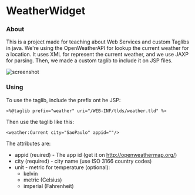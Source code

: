 # WeatherWidget
<h3>About</h3>
<p>This is a project made for teaching about Web Services and custom Taglibs in java.
We're using the OpenWeatherAPI for lookup the current weather for a location. It uses XML for represent the current weather, and we use JAXP for parsing. Then, we made a custom taglib to include it on JSP files.</p>

<p><img alt="screenshot" src="https://s-media-cache-ak0.pinimg.com/564x/f3/a1/73/f3a1733dc4fe52cd0154b8203e2266b2.jpg"/></p>

<h3>Using</h3>
<p>To use the taglib, include the prefix ont he JSP:</p>
<p><code><%@taglib prefix="weather" uri="/WEB-INF/tlds/weather.tld" %></code></p>
<p>Then use the taglib like this:</p>
<p><code>&lt;weather:Current city="SaoPaulo" appid=""/&gt;</code></p>
<p>The attributes are:</p>
<ul>
  <li>appid (reuired) - The app id (get it on <a href="http://openweathermap.org/">http://openweathermap.org/</a>) 
  <li>city (required) - city name (use ISO 3166 country codes)</li>
  <li>unit - metric for temperature (optional):
      <ul>
        <li>kelvin</li>
        <li>metric (Celsius)</li>
        <li>imperial (Fahrenheit)</li>
      </ul>
  </li>
</ul>

